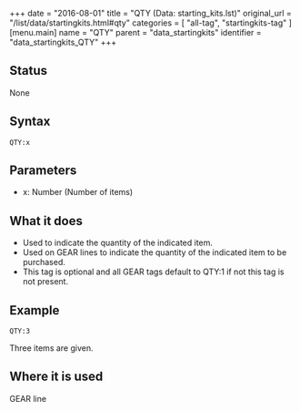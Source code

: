 +++
date = "2016-08-01"
title = "QTY (Data: starting_kits.lst)"
original_url = "/list/data/startingkits.html#qty"
categories = [ "all-tag", "startingkits-tag" ]
[menu.main]
    name = "QTY"
    parent = "data_startingkits"
    identifier = "data_startingkits_QTY"
+++

## Status

None

## Syntax

`QTY:x`

## Parameters

-   x: Number (Number of items)



What it does
------------

-   Used to indicate the quantity of the indicated item.
-   Used on GEAR lines to indicate the quantity of the indicated item to
    be purchased.
-   This tag is optional and all GEAR tags default to QTY:1 if not this
    tag is not present.

Example
-------

`QTY:3`

Three items are given.

Where it is used
----------------

GEAR line

